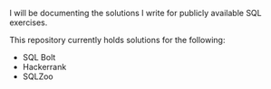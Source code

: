 I will be documenting the solutions I write for publicly available SQL exercises.

This repository currently holds solutions for the following:
- SQL Bolt
- Hackerrank
- SQLZoo